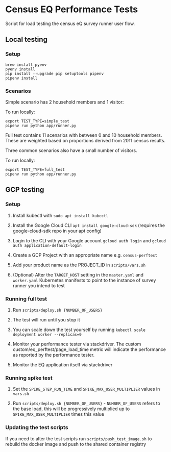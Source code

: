 # Census EQ Performance Tests

Script for load testing the census eQ survey runner user flow.

## Local testing

### Setup
```
brew install pyenv
pyenv install
pip install --upgrade pip setuptools pipenv
pipenv install
```

### Scenarios

Simple scenario has 2 household members and 1 visitor:

To run locally:
```
export TEST_TYPE=simple_test
pipenv run python app/runner.py
```

Full test contains 11 scenarios with between 0 and 10 household members. These are weighted based on proportions derived from 2011 census results.

Three common scenarios also have a small number of visitors.

To run locally:
```
export TEST_TYPE=full_test
pipenv run python app/runner.py
```

## GCP testing

### Setup

1. Install kubectl with `sudo apt install kubectl`

1. Install the Google Cloud CLI `apt install google-cloud-sdk` (requires the google-cloud-sdk repo in your apt config)

1. Login to the CLI with your Google account `gcloud auth login` and `gcloud auth application-default-login`

1. Create a GCP Project with an appropriate name e.g. `census-perftest`

1. Add your product name as the PROJECT_ID in `scripts/vars.sh`

1. (Optional) Alter the `TARGET_HOST` setting in the `master.yaml` and `worker.yaml` Kubernetes manifests to point to the instance of survey runner you intend to test

### Running full test

1. Run `scripts/deploy.sh {NUMBER_OF_USERS}`

1. The test will run until you stop it

1. You can scale down the test yourself by running `kubectl scale deployment worker --replicas=0`

1. Monitor your performance tester via stackdriver. The custom custom/eq_perftest/page_load_time metric will indicate the performance as reported by the performance tester.

1. Monitor the EQ application itself via stackdriver

### Running spike test

1. Set the `SPIKE_STEP_RUN_TIME` and `SPIKE_MAX_USER_MULTIPLIER` values in `vars.sh`

1. Run `scripts/deploy.sh {NUMBER_OF_USERS}` - `NUMBER_OF_USERS` refers to the base load, this will be progressively multiplied up to `SPIKE_MAX_USER_MULTIPLIER` times this value

### Updating the test scripts

If you need to alter the test scripts run `scripts/push_test_image.sh` to rebuild the docker image and push to the shared container registry
